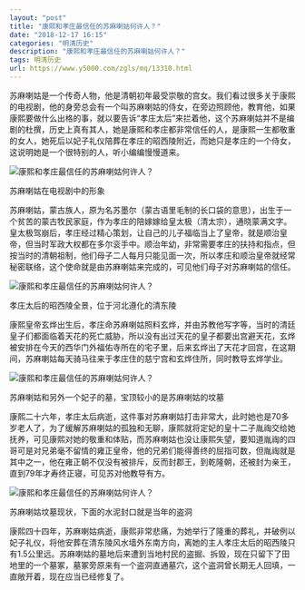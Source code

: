 ```yaml
---
layout: "post"
title: "康熙和孝庄最信任的苏麻喇姑何许人？"
date: "2018-12-17 16:15"
categories: "明清历史"
description: "康熙和孝庄最信任的苏麻喇姑何许人？"
tags: 明清历史
url: https://www.y5000.com/zgls/mq/13310.html
---
```






苏麻喇姑是一个传奇人物，他是清朝初年最受崇敬的宫女。我们看过很多关于康熙的电视剧，他的身旁总会有一个叫苏麻喇姑的侍女，在旁边照顾他，教育他，如果康熙要做什么出格的事，就以要告诉“孝庄太后”来拦着他，这个苏麻喇姑并不是编剧的杜撰，历史上真有其人，她是康熙和孝庄都非常信任的人，是康熙一生都敬重的女人，她死后以妃子礼仪陪葬在孝庄的昭西陵附近，而她只是孝庄的一个侍女，这说明她是一个很特别的人，听小编编慢慢道来。

![康熙和孝庄最信任的苏麻喇姑何许人？](/uploads/allimg/170213/6-1F213153K5216.JPG)

苏麻喇姑在电视剧中的形象

苏麻喇姑，蒙古族人，原为名苏墨尔（蒙古语里毛制的长口袋的意思），出生于一个贫苦的蒙古牧民家庭，作为孝庄的陪嫁嫁给皇太极（清太宗），通晓蒙满文字。皇太极驾崩后，孝庄经过精心策划，让自己的儿子福临当上了皇帝，就是顺治皇帝，但当时军政大权都在多尔衮手中。顺治年幼，非常需要孝庄的扶持和指点，但按当时的清朝祖制，他们母子二人每月只能见面一次，所以孝庄和顺治皇帝就经常秘密联络，这个使命就是由苏麻喇姑来完成的，可见他们母子对苏麻喇姑的信任。

![康熙和孝庄最信任的苏麻喇姑何许人？](/uploads/allimg/170213/6-1F213153Z12G.JPG)

孝庄太后的昭西陵全景，位于河北遵化的清东陵

康熙皇帝玄烨出生后，孝庄命苏麻喇姑照料玄烨，并由苏教他写字等，当时的清廷皇子们都面临着天花的死亡威胁，所以没有出过天花的皇子都要出宫避天花，玄烨被安排在今天的西华门外福佑寺所在的宅子里，后来玄烨出了天花才回宫，在这期间，苏麻喇姑每天骑马往来于孝庄住的慈宁宫和玄烨住所，同时教导玄烨学业。

![康熙和孝庄最信任的苏麻喇姑何许人？](/uploads/allimg/170213/6-1F213153941340.JPG)

苏麻喇姑和另外一个妃子的墓，宝顶较小的是苏麻喇姑的坟墓

康熙二十六年，孝庄太后病逝，这件事对苏麻喇姑打击非常大，此时她也是70多岁老人了，为了缓解苏麻喇姑的孤独和无聊，康熙就将定妃的皇十二子胤祹交给她抚养，可见康熙对她的敬重和体贴，而苏麻喇姑也没让康熙失望，要知道胤祹的四哥可是对兄弟毫不留情的雍正皇帝，他的兄弟们能得善终的屈指可数，但胤祹就是其中之一，他在雍正朝不仅没有被排斥，反而封郡王，到乾隆朝，还被封为亲王，直到79年才寿终正寝，可见苏对他教导有方。

![康熙和孝庄最信任的苏麻喇姑何许人？](/uploads/allimg/170213/6-1F21315401NX.JPG)

苏麻喇姑坟墓现状，下面的水泥封口就是当年的盗洞

康熙四十四年，苏麻喇姑病逝，康熙非常悲痛，为她举行了隆重的葬礼，并破例以妃子礼仪，将他安葬在清东陵风水墙外东南方向，离她的主人孝庄太后的昭西陵只有1.5公里远。苏麻喇姑的墓地后来遭到当地村民的盗掘、拆毁，现在只留下了田地里的一个墓冢，墓冢旁原来有一个盗洞直通墓穴，这个盗洞曾长期无人回填，一直敞开着，现在应当已经修复了。
